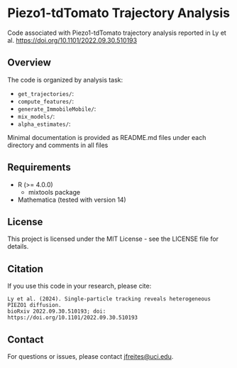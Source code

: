 # Piezo1-tdTomato Trajectory Analysis
Code associated with  Piezo1-tdTomato trajectory analysis reported in Ly et al. https://doi.org/10.1101/2022.09.30.510193

## Overview
The code is organized by analysis task:

- `get_trajectories/`:
- `compute_features/`:
- `generate_ImmobileMobile/`:
- `mix_models/`:
- `alpha_estimates/`:

Minimal documentation is provided as README.md files under each directory and comments in all files

## Requirements

- R (>= 4.0.0)
  - mixtools package
- Mathematica (tested with version 14)

## License

This project is licensed under the MIT License - see the LICENSE file for details.

## Citation

If you use this code in your research, please cite:
```
Ly et al. (2024). Single-particle tracking reveals heterogeneous PIEZO1 diffusion.
bioRxiv 2022.09.30.510193; doi: https://doi.org/10.1101/2022.09.30.510193
```

## Contact

For questions or issues, please contact [jfreites@uci.edu](mailto:jfreites@uci.edu).
